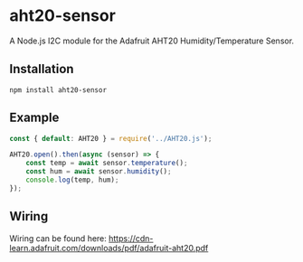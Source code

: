 # aht20-sensor

A Node.js I2C module for the Adafruit AHT20 Humidity/Temperature Sensor.

## Installation
```
npm install aht20-sensor
```

## Example
```js
const { default: AHT20 } = require('../AHT20.js');

AHT20.open().then(async (sensor) => {
    const temp = await sensor.temperature();
    const hum = await sensor.humidity();
    console.log(temp, hum);
});
```

## Wiring
Wiring can be found here: https://cdn-learn.adafruit.com/downloads/pdf/adafruit-aht20.pdf